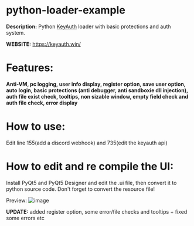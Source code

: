 # python-loader-example
**Description:**
Python [KeyAuth](https://keyauth.win/) loader with basic protections and auth system.

**WEBSITE:**
https://keyauth.win/

# Features:
**Anti-VM, pc logging, user info display, register option, save user option, auto login, basic protections (anti debugger, anti sandboxie dll injection), auth file exist check, tooltips, non sizable window, empty field check and auth file check, error display**

# How to use:
Edit line 155(add a discord webhook) and 735(edit the keyauth api)


# How to edit and re compile the UI:

Install PyQt5 and PyQt5 Designer and edit the .ui file, then convert it to python source code. Don't forget to convert the resource file!

Preview: ![image](https://user-images.githubusercontent.com/74118308/166079334-d9ffced7-7341-4cac-a88f-d73271510bd4.png)

**UPDATE:**
added register option, some error/file checks and tooltips + fixed some errors etc
